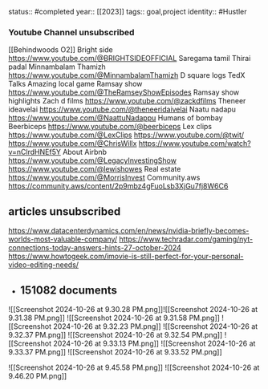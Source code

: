 status:: #completed
year:: [[2023]]
tags:: goal,project
identity:: #Hustler

### Youtube Channel unsubscribed 

[[Behindwoods O2]] 
Bright side https://www.youtube.com/@BRIGHTSIDEOFFICIAL 
Saregama tamil 
Thirai padal 
Minnambalam Thamizh https://www.youtube.com/@MinnambalamThamizh 
D square logs 
TedX Talks 
Amazing local game 
Ramsay show https://www.youtube.com/@TheRamseyShowEpisodes 
Ramsay show highlights 
Zach d films https://www.youtube.com/@zackdfilms 
Theneer ideavelai https://www.youtube.com/@theneeridaivelai 
Naatu nadapu https://www.youtube.com/@NaattuNadappu 
Humans of bombay 
Beerbiceps https://www.youtube.com/@beerbiceps 
Lex clips https://www.youtube.com/@LexClips 
https://www.youtube.com/@twit/
https://www.youtube.com/@ChrisWillx
https://www.youtube.com/watch?v=nClrdHNEf5Y
About Airbnb https://www.youtube.com/@LegacyInvestingShow 
https://www.youtube.com/@lewishowes
Real estate https://www.youtube.com/@MorrisInvest 
Community.aws https://community.aws/content/2p9mbz4gFuoLsb3XjGu7fj8W6C6

## articles unsubscribed 
https://www.datacenterdynamics.com/en/news/nvidia-briefly-becomes-worlds-most-valuable-company/ 
https://www.techradar.com/gaming/nyt-connections-today-answers-hints-27-october-2024
https://www.howtogeek.com/imovie-is-still-perfect-for-your-personal-video-editing-needs/

- 151082 documents 
	- 



![[Screenshot 2024-10-26 at 9.30.28 PM.png]]![[Screenshot 2024-10-26 at 9.31.38 PM.png]]
![[Screenshot 2024-10-26 at 9.31.58 PM.png]]
![[Screenshot 2024-10-26 at 9.32.23 PM.png]]
![[Screenshot 2024-10-26 at 9.32.37 PM.png]]
![[Screenshot 2024-10-26 at 9.32.54 PM.png]]
![[Screenshot 2024-10-26 at 9.33.13 PM.png]]
![[Screenshot 2024-10-26 at 9.33.37 PM.png]]
![[Screenshot 2024-10-26 at 9.33.52 PM.png]]

![[Screenshot 2024-10-26 at 9.45.58 PM.png]]
![[Screenshot 2024-10-26 at 9.46.20 PM.png]]
